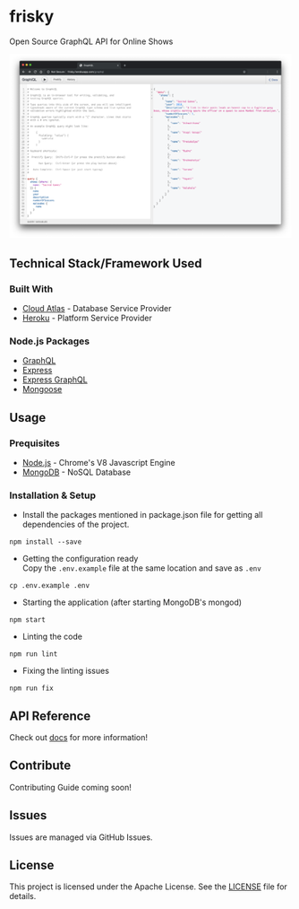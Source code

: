 # frisky
Open Source GraphQL API for Online Shows


![](docs/assets/others/art.png)
<!-- ## Build status
Coming Soon! -->

## Technical Stack/Framework Used

### Built With
 - [Cloud Atlas](https://www.mongodb.com/cloud/atlas) - Database Service Provider
 - [Heroku](https://heroku.com/) - Platform Service Provider

### Node.js Packages
 - [GraphQL](https://www.npmjs.com/package/graphql)
 - [Express](https://www.npmjs.com/package/express)
 - [Express GraphQL](https://www.npmjs.com/package/express-graphql)
 - [Mongoose](https://www.npmjs.com/package/mongoose)

## Usage

### Prequisites
- [Node.js](https://nodejs.org/) - Chrome's V8 Javascript Engine
- [MongoDB](https://mongodb.org/) - NoSQL Database

### Installation & Setup
- Install the packages mentioned in package.json file for getting all dependencies of the project.
```
npm install --save
```
- Getting the configuration ready  
Copy the ``.env.example`` file at the same location and save as ``.env``
```
cp .env.example .env
```
- Starting the application (after starting MongoDB's mongod)
```
npm start
```
- Linting the code
```
npm run lint
```
- Fixing the linting issues
```
npm run fix
```

## API Reference
Check out [docs](https://prabhuomkar.github.io/frisky) for more information!

<!-- ## Tests
To run tests
```
npm run test
``` -->

## Contribute
Contributing Guide coming soon!

## Issues
Issues are managed via GitHub Issues.

## License
This project is licensed under the Apache License. See the [LICENSE](LICENSE) file for details.
